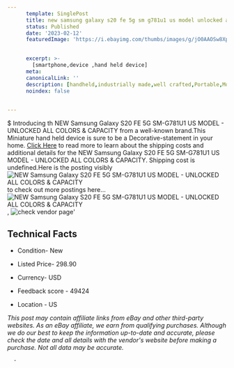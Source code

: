 ```yaml
---
      template: SinglePost
      title: new samsung galaxy s20 fe 5g sm g781u1 us model unlocked all colors capacity
      status: Published
      date: '2023-02-12'
      featuredImage: 'https://i.ebayimg.com/thumbs/images/g/jO0AAOSw8XpjjkFT/s-l225.jpg'
       

      excerpt: >-
        [smartphone,device ,hand held device]
      meta:
      canonicalLink: ''
      description: [handheld,industrially made,well crafted,Portable,Mobile,Compact,Convenient,Lightweight,Maneuverable,Man-portable,Miniature,Carriable,Hand-held,Light,Holdable,Transportable,Mobile device,Pocket-sized,On-the-go,Wireless,Cordless,Compact size,Convenient size, smartphone,device ,hand held device]
      noindex: false
      

---
```

$
      Introducing th NEW Samsung Galaxy S20 FE 5G SM-G781U1 US MODEL - UNLOCKED ALL COLORS & CAPACITY from a well-known brand.This Miniature hand held device is sure to be a Decorative-statement in your home. [Click Here](https://www.ebay.com/itm/184602446899?hash=item2afb29cc33%3Ag%3AjO0AAOSw8XpjjkFT&mkevt=1&mkcid=1&mkrid=711-53200-19255-0&campid=%253CePNCampaignId%253E&customid=%253CreferenceId%253E&toolid=10049) to read more to learn about the shipping costs and additional details for the NEW Samsung Galaxy S20 FE 5G SM-G781U1 US MODEL - UNLOCKED ALL COLORS & CAPACITY. Shipping cost is undefined.Here is the posting visibly ![NEW Samsung Galaxy S20 FE 5G SM-G781U1 US MODEL - UNLOCKED ALL COLORS & CAPACITY](https://i.ebayimg.com/thumbs/images/g/jO0AAOSw8XpjjkFT/s-l225.jpg) to check out more postings here... ![NEW Samsung Galaxy S20 FE 5G SM-G781U1 US MODEL - UNLOCKED ALL COLORS & CAPACITY](https://i.ebayimg.com/images/g/jO0AAOSw8XpjjkFT/s-l1200.jpg), ![check vendor page](https://origin-galleryplus.ebayimg.com/ws/web/184602446899_2_0_1/225x225.jpg,https://origin-galleryplus.ebayimg.com/ws/web/184602446899_3_0_1/225x225.jpg,https://origin-galleryplus.ebayimg.com/ws/web/184602446899_4_0_1/225x225.jpg,https://origin-galleryplus.ebayimg.com/ws/web/184602446899_5_0_1/225x225.jpg)'

      

 ## Technical Facts 



     
      

 - Condition- New 


      

 - Listed Price- 298.90 


      

 - Currency- USD 


      

 - Feedback score - 49424 


      

 - Location - US 


      
      

 *_This post may contain affiliate links from eBay and other third-party websites. As an eBay affiliate, we earn from qualifying purchases. Although we do our best to keep the information up-to-date and accurate, please check the date and all details with the vendor's website before making a purchase. Not all data may be accurate._*




      -
